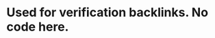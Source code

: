 # Used for verification backlinks. No code here.

<a rel="me" href="https://infosec.exchange/@psz"></a>
